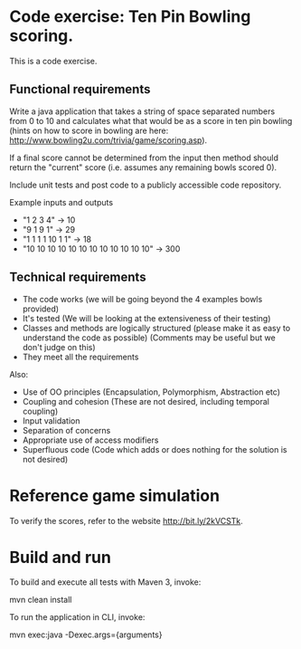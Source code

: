 # Code exercise: Ten Pin Bowling scoring.

This is a code exercise.

## Functional requirements

Write a java application that takes a string of space separated numbers from 0 to 10 and calculates what that would be as a score in ten pin bowling (hints on how to score in bowling are here: http://www.bowling2u.com/trivia/game/scoring.asp).  

If a final score cannot be determined from the input then method should return the "current" score (i.e. assumes any remaining bowls scored 0).  

Include unit tests and post code to a publicly accessible code repository.

Example inputs and outputs
- "1 2 3 4" -> 10
- "9 1 9 1" -> 29
- "1 1 1 1 10 1 1" -> 18
- "10 10 10 10 10 10 10 10 10 10 10 10" -> 300

## Technical requirements

- The code works (we will be going beyond the 4 examples bowls provided)
- It's tested (We will be looking at the extensiveness of their testing)
- Classes and methods are logically structured (please make it as easy to understand the code as possible) (Comments may be useful but we don't judge on this)
- They meet all the requirements

Also:
- Use of OO principles (Encapsulation, Polymorphism, Abstraction etc)
- Coupling and cohesion (These are not desired, including temporal coupling)
- Input validation
- Separation of concerns
- Appropriate use of access modifiers
- Superfluous code (Code which adds or does nothing for the solution is not desired)

# Reference game simulation

To verify the scores, refer to the website http://bit.ly/2kVCSTk.

# Build and run

To build and execute all tests with Maven 3, invoke:

mvn clean install

To run the application in CLI, invoke:

mvn exec:java -Dexec.args={arguments}

